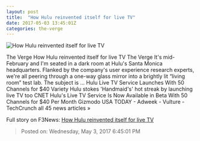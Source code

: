 ```yaml
---
layout: post
title:  "How Hulu reinvented itself for live TV"
date: 2017-05-03 13:45:01Z
categories: the-verge
---
```


![How Hulu reinvented itself for live TV](https://cdn0.vox-cdn.com/thumbor/Fe53uTc4P2A0b_msXIjMdErRtWE=/1x0:2040x1147/1600x900/cdn0.vox-cdn.com/uploads/chorus_image/image/54598029/DSCF1631_5.0.jpg)

The Verge How Hulu reinvented itself for live TV The Verge It's mid-February and I'm seated in a dark room at Hulu's Santa Monica headquarters. Flanked by the company's user experience research experts, we're all peering through a one-way glass mirror into a brightly lit “living room” test lab. The subject is ... Hulu Live TV Service Launches With 50 Channels for $40 Variety Hulu stokes 'Handmaid's' hot streak by launching live TV too CNET Hulu's Live TV Service Is Now Available in Beta With 50 Channels for $40 Per Month Gizmodo USA TODAY - Adweek - Vulture - TechCrunch all 45 news articles »


Full story on F3News: [How Hulu reinvented itself for live TV](http://www.f3nws.com/n/tUJESG)

> Posted on: Wednesday, May 3, 2017 6:45:01 PM
